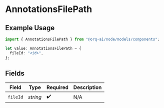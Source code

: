 # AnnotationsFilePath

## Example Usage

```typescript
import { AnnotationsFilePath } from "@orq-ai/node/models/components";

let value: AnnotationsFilePath = {
  fileId: "<id>",
};
```

## Fields

| Field              | Type               | Required           | Description        |
| ------------------ | ------------------ | ------------------ | ------------------ |
| `fileId`           | *string*           | :heavy_check_mark: | N/A                |